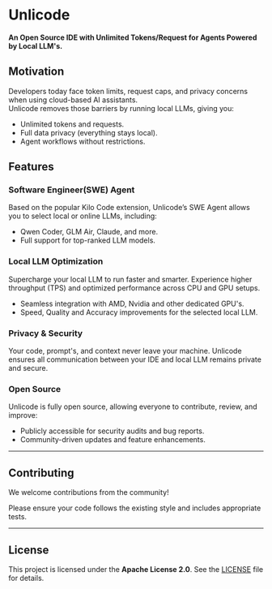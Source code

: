 # Unlicode

**An Open Source IDE with Unlimited Tokens/Request for Agents Powered by Local LLM's.**  

## Motivation
Developers today face token limits, request caps, and privacy concerns when using cloud-based AI assistants.  
Unlicode removes those barriers by running local LLMs, giving you:
- Unlimited tokens and requests.
- Full data privacy (everything stays local).
- Agent workflows without restrictions.


## Features

### Software Engineer(SWE) Agent
Based on the popular Kilo Code extension, Unlicode’s SWE Agent allows you to select local or online LLMs, including:  
- Qwen Coder, GLM Air, Claude, and more.  
- Full support for top-ranked LLM models.

### Local LLM Optimization
Supercharge your local LLM to run faster and smarter. Experience higher throughput (TPS) and optimized performance across CPU and GPU setups.  
- Seamless integration with AMD, Nvidia and other dedicated GPU's.  
- Speed, Quality and Accuracy improvements for the selected local LLM.

### Privacy & Security
Your code, prompt's, and context never leave your machine. Unlicode ensures all communication between your IDE and local LLM remains private and secure.  

### Open Source
Unlicode is fully open source, allowing everyone to contribute, review, and improve:  
- Publicly accessible for security audits and bug reports.
- Community-driven updates and feature enhancements.  

---

## Contributing
We welcome contributions from the community!  

Please ensure your code follows the existing style and includes appropriate tests.  

---

## License
This project is licensed under the **Apache License 2.0**. See the [LICENSE](LICENSE) file for details.